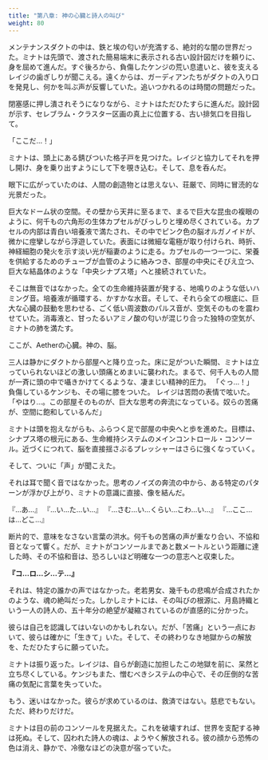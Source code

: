 ```yaml
---
title: "第八章: 神の心臓と詩人の叫び"
weight: 80
---
```


メンテナンスダクトの中は、鉄と埃の匂いが充満する、絶対的な闇の世界だった。ミナトは先頭で、渡された簡易端末に表示される古い設計図だけを頼りに、身を屈めて進んだ。すぐ後ろから、負傷したケンジの荒い息遣いと、彼を支えるレイジの歯ぎしりが聞こえる。遠くからは、ガーディアンたちがダクトの入り口を発見し、何かを叫ぶ声が反響していた。追いつかれるのは時間の問題だった。

閉塞感に押し潰されそうになりながら、ミナトはただひたすらに進んだ。設計図が示す、セレブラム・クラスター区画の真上に位置する、古い排気口を目指して。

「ここだ…！」

ミナトは、頭上にある錆びついた格子戸を見つけた。レイジと協力してそれを押し開け、身を乗り出すようにして下を覗き込む。そして、息を呑んだ。

眼下に広がっていたのは、人間の創造物とは思えない、荘厳で、同時に冒涜的な光景だった。

巨大なドーム状の空間。その壁から天井に至るまで、まるで巨大な昆虫の複眼のように、何千もの六角形の生体カプセルがびっしりと埋め尽くされている。カプセルの内部は青白い培養液で満たされ、その中でピンク色の脳オルガノイドが、微かに痙攣しながら浮遊していた。表面には微細な電極が取り付けられ、時折、神経細胞の発火を示す淡い光が稲妻のように走る。カプセルの一つ一つに、栄養を供給するためのチューブが血管のように絡みつき、部屋の中央にそびえ立つ、巨大な結晶体のような「中央シナプス塔」へと接続されていた。

そこは無音ではなかった。全ての生命維持装置が発する、地鳴りのような低いハミング音。培養液が循環する、かすかな水音。そして、それら全ての根底に、巨大な心臓の鼓動を思わせる、ごく低い周波数のパルス音が、空気そのものを震わせていた。消毒液と、甘ったるいアミノ酸の匂いが混じり合った独特の空気が、ミナトの肺を満たす。

ここが、Aetherの心臓。神の、脳。

三人は静かにダクトから部屋へと降り立った。床に足がついた瞬間、ミナトは立っていられないほどの激しい頭痛とめまいに襲われた。まるで、何千人もの人間が一斉に頭の中で囁きかけてくるような、凄まじい精神的圧力。
「ぐっ…！」負傷しているケンジも、その場に膝をついた。
レイジは苦悶の表情で呟いた。「やはり…。この部屋そのものが、巨大な思考の奔流になっている。奴らの苦痛が、空間に飽和しているんだ」

ミナトは頭を抱えながらも、ふらつく足で部屋の中央へと歩を進めた。目標は、シナプス塔の根元にある、生命維持システムのメインコントロール・コンソール。近づくにつれて、脳を直接揺さぶるプレッシャーはさらに強くなっていく。

そして、ついに「声」が聞こえた。

それは耳で聞く音ではなかった。思考のノイズの奔流の中から、ある特定のパターンが浮かび上がり、ミナトの意識に直接、像を結んだ。

『…あ…』
『…い…た…い…』
『…さむ…い…くらい…こわ…い…』
『…ここ…は…どこ…』

断片的で、意味をなさない言葉の洪水。何千もの苦痛の声が重なり合い、不協和音となって響く。だが、ミナトがコンソールまであと数メートルという距離に達した時、その不協和音は、恐ろしいほど明確な一つの意志へと収束した。

**『コ…ロ…シ…テ…』**

それは、特定の誰かの声ではなかった。老若男女、幾千もの悲鳴が合成されたかのような、魂の絶叫だった。しかしミナトには、その叫びの根源に、月島詩織という一人の詩人の、五十年分の絶望が凝縮されているのが直感的に分かった。

彼らは自己を認識してはいないのかもしれない。だが、「苦痛」という一点において、彼らは確かに「生きて」いた。そして、その終わりなき地獄からの解放を、ただひたすらに願っていた。

ミナトは振り返った。レイジは、自らが創造に加担したこの地獄を前に、呆然と立ち尽くしている。ケンジもまた、憎むべきシステムの中心で、その圧倒的な苦痛の気配に言葉を失っていた。

もう、迷いはなかった。彼らが求めているのは、救済ではない。慈悲でもない。ただ、終わりだけだ。

ミナトは目の前のコンソールを見据えた。これを破壊すれば、世界を支配する神は死ぬ。そして、囚われた詩人の魂は、ようやく解放される。彼の顔から恐怖の色は消え、静かで、冷徹なほどの決意が宿っていた。
